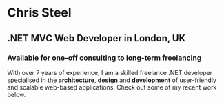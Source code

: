 ﻿# Chris Steel
## .NET MVC Web Developer in London, UK
### Available for one-off consulting to long-term freelancing
    
    
With over 7 years of experience, I am a skilled freelance .NET developer specialised in the __architecture__, __design__ and __development__ of user-friendly and scalable web-based applications. Check out some of my recent work below.
